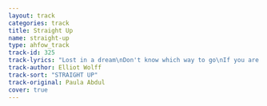 ```yaml
---
layout: track
categories: track
title: Straight Up
name: straight-up
type: ahfow_track
track-id: 325
track-lyrics: "Lost in a dream\nDon't know which way to go\nIf you are all that you seem\nThen baby I'm moving way too slow\n\nI've been a fool before\nWouldn't like to get my love caught\nIn the slammin' door\nHow about some information--please\n\nStraight up now tell me\nDo you really want to love me forever oh oh oh\nOr am I caught in a hit and run\nStraight up now tell me\nIs it gonna be you and me together oh oh oh\nAre you just having fun\n\nTime's standing still\nWaiting for some small clue\nI keep getting chills\nWhen I think your love is true\n\nI've been a fool before\nWouldn't like to get my love caught\nIn the slammin' door\nHow about some information--please\n\nStraight up now tell me\nDo you really want to love me forever oh oh oh\nOr am I caught in a hit and run\nStraight up now tell me\nIs it gonna be you and me together oh oh oh\nAre you just having fun\n\nYou are so hard to read\nYou play hide and seek\nWith your true intentions\nIf you're only playing games\nI'll just have to say--bye bye bye bye bye bye bye bye bye\n\nDo do you love me\nDo do you love me\nDo do you love me\nDo do you love me\n\nI've been a fool before\nWouldn't like to get my love caught\nIn the slammin' door\nAre you more than hot for me\nOr am I a page in your history-book\nI don't mean to make demands\nBut the word and the deed go hand in hand\nHow about some information--please\n\nChorus cont.\n\nI've been a fool before\nWouldn't like to get my love caught\nIn the slammin' door\nAre you more than hot for me\nOr am I a page in your history-book\nI don't mean to make demands\nBut the word and the deed go hand in hand\nHow about some information--please\n\nChorus out"
track-author: Elliot Wolff
track-sort: "STRAIGHT UP"
track-original: Paula Abdul
cover: true
---
```

